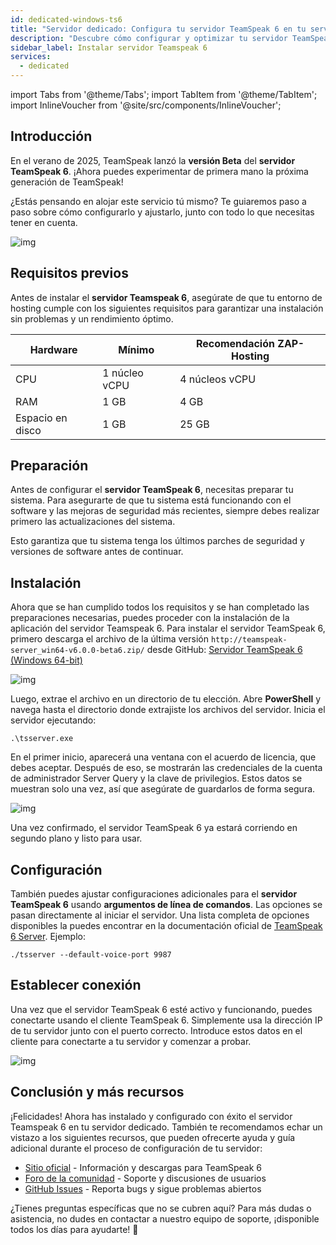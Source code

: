 ```yaml
---
id: dedicated-windows-ts6
title: "Servidor dedicado: Configura tu servidor TeamSpeak 6 en tu servidor dedicado Windows"
description: "Descubre cómo configurar y optimizar tu servidor TeamSpeak 6 para el mejor rendimiento y seguridad → Aprende más ahora"
sidebar_label: Instalar servidor Teamspeak 6
services:
  - dedicated
---
```


import Tabs from '@theme/Tabs';
import TabItem from '@theme/TabItem';
import InlineVoucher from '@site/src/components/InlineVoucher';

## Introducción

En el verano de 2025, TeamSpeak lanzó la **versión Beta** del **servidor TeamSpeak 6**. ¡Ahora puedes experimentar de primera mano la próxima generación de TeamSpeak!

¿Estás pensando en alojar este servicio tú mismo? Te guiaremos paso a paso sobre cómo configurarlo y ajustarlo, junto con todo lo que necesitas tener en cuenta.

![img](https://screensaver01.zap-hosting.com/index.php/s/4J6HJjQdRddjGFK/preview)

<InlineVoucher />



## Requisitos previos

Antes de instalar el **servidor Teamspeak 6**, asegúrate de que tu entorno de hosting cumple con los siguientes requisitos para garantizar una instalación sin problemas y un rendimiento óptimo.

| Hardware   | Mínimo      | Recomendación ZAP-Hosting |
| ---------- | ------------ | -------------------------- |
| CPU        | 1 núcleo vCPU | 4 núcleos vCPU             |
| RAM        | 1 GB         | 4 GB                       |
| Espacio en disco | 1 GB         | 25 GB                      |



## Preparación

Antes de configurar el **servidor TeamSpeak 6**, necesitas preparar tu sistema. Para asegurarte de que tu sistema está funcionando con el software y las mejoras de seguridad más recientes, siempre debes realizar primero las actualizaciones del sistema.

Esto garantiza que tu sistema tenga los últimos parches de seguridad y versiones de software antes de continuar.




## Instalación
Ahora que se han cumplido todos los requisitos y se han completado las preparaciones necesarias, puedes proceder con la instalación de la aplicación del servidor Teamspeak 6. Para instalar el servidor TeamSpeak 6, primero descarga el archivo de la última versión `http://teamspeak-server_win64-v6.0.0-beta6.zip/` desde GitHub: [Servidor TeamSpeak 6 (Windows 64-bit)](https://github.com/teamspeak/teamspeak6-server/releases/download/v6.0.0%2Fbeta6/teamspeak-server_win64-v6.0.0-beta6.zip)

![img](https://screensaver01.zap-hosting.com/index.php/s/Ywc6mMTJybbgtF5/preview)

Luego, extrae el archivo en un directorio de tu elección. Abre **PowerShell** y navega hasta el directorio donde extrajiste los archivos del servidor. Inicia el servidor ejecutando:

```
.\tsserver.exe
```

En el primer inicio, aparecerá una ventana con el acuerdo de licencia, que debes aceptar. Después de eso, se mostrarán las credenciales de la cuenta de administrador Server Query y la clave de privilegios. Estos datos se muestran solo una vez, así que asegúrate de guardarlos de forma segura.

![img](https://screensaver01.zap-hosting.com/index.php/s/rsmBkcJiAAinjE6/download)

Una vez confirmado, el servidor TeamSpeak 6 ya estará corriendo en segundo plano y listo para usar.

##### 

## Configuración

También puedes ajustar configuraciones adicionales para el **servidor TeamSpeak 6** usando **argumentos de línea de comandos**. Las opciones se pasan directamente al iniciar el servidor. Una lista completa de opciones disponibles la puedes encontrar en la documentación oficial de [TeamSpeak 6 Server](https://github.com/teamspeak/teamspeak6-server/blob/main/CONFIG.md). Ejemplo:

```
./tsserver --default-voice-port 9987
```



## Establecer conexión

Una vez que el servidor TeamSpeak 6 esté activo y funcionando, puedes conectarte usando el cliente TeamSpeak 6. Simplemente usa la dirección IP de tu servidor junto con el puerto correcto. Introduce estos datos en el cliente para conectarte a tu servidor y comenzar a probar.

![img](https://screensaver01.zap-hosting.com/index.php/s/4J6HJjQdRddjGFK/preview)



## Conclusión y más recursos

¡Felicidades! Ahora has instalado y configurado con éxito el servidor Teamspeak 6 en tu servidor dedicado. También te recomendamos echar un vistazo a los siguientes recursos, que pueden ofrecerte ayuda y guía adicional durante el proceso de configuración de tu servidor:

- [Sitio oficial](https://teamspeak.com/en/) - Información y descargas para TeamSpeak 6
- [Foro de la comunidad](https://community.teamspeak.com/) - Soporte y discusiones de usuarios
- [GitHub Issues](https://github.com/teamspeak/teamspeak6-server/issues) - Reporta bugs y sigue problemas abiertos

¿Tienes preguntas específicas que no se cubren aquí? Para más dudas o asistencia, no dudes en contactar a nuestro equipo de soporte, ¡disponible todos los días para ayudarte! 🙂

<InlineVoucher />